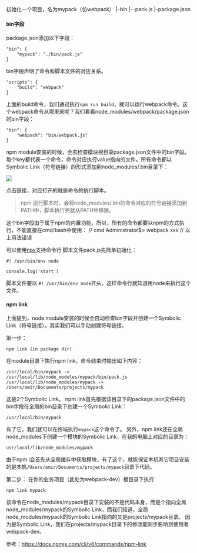 
初始化一个项目，名为mypack（仿webpack）
|-bin
|--pack.js
|-package.json


#### bin字段

package.json添加以下字段：
```
"bin": {
    "mypack": "./bin/pack.js"
}
```

bin字段声明了命令和脚本文件的对应关系。
```
"scripts": {
    "build": "webpack"
}
```

上面的build命令，我们通过执行`npm run build`，就可以运行webpack命令。这个webpack命令从哪里来呢？我们看看node_modules/webpack/package.json的bin字段：
```
"bin": {
    "webpack": "bin/webpack.js"
}
```
npm module安装的时候，会去检查模块根目录package.json文件中的bin字段。每个key都代表一个命令，命令对应执行value指向的文件。所有命令都以Symbolic Link（符号链接）的形式添加到node_modules/.bin目录下：

![](https://gitee.com/ndrkjvmkl/picture/raw/master/2021-5-2/1619938380317-image.png)


点击链接，对应打开的就是命令的执行脚本。

> npm 运行脚本时，会将node_modules/.bin的命令对应的符号链接添加到PATH中，脚本执行完就从PATH中移除。

这个bin字段由于属于npm的内置功能，所以，所有的命令都要以npm的方式执行，不能直接在cmd/bash中使用：
// cmd
Administrator$> webpack xxx
// 以上用法错误

可以使用[npx](https://github.com/npm/npx)支持命令行
脚本文件pack.js先简单初始化：
```
#! /usr/bin/env node

console.log('start')
```
脚本文件要以 `#! /usr/bin/env node`开头，这样命令行就知道用node来执行这个文件。

#### npm link
上面提到，node module安装的时候会自动检查bin字段并创建一个Symbolic Link（符号链接）。其实我们可以手动创建符号链接。

第一步：
```
npm link (in package dir)
```
在module目录下执行npm link，命令结束时输出如下内容：
```
/usr/local/bin/mypack -> /usr/local/lib/node_modules/mypack/bin/pack.js
/usr/local/lib/node_modules/mypack -> /Users/amir/Documents/projects/mypack
```

这是2个Symbolic Link。
npm link首先根据该目录下的package.json文件中的bin字段在全局的bin目录下创建一个Symbolic Link：
```
/usr/local/bin/mypack
```
有了它，我们就可以在终端执行`mypack`这个命令了。
另外，npm link还在全局node_modules下创建一个模块的Symbolic Link，在我的电脑上对应的目录为：
```
⁨usr⁩/local⁩/lib⁩/node_modules⁩/mypack
```
由于npm i会首先从全局缓存中获取模块，有了这个，就能保证本机其它项目安装的是本机`/Users/amir/Documents/projects/mypack`目录下代码。

第二步：
在你的业务项目（此处为webpack-dev）根目录下执行
```
npm link mypack
```

该命令在node_modules/mypack目录下安装的不是代码本身，而是个指向全局node_modules/mypack的Symbolic Link，而我们知道，全局node_modules/mypack的Symbolic Link指向的又是projects/mypack目录。
因为是Symbolic Link，我们在projects/mypack目录下的修改能同步影响到使用者webpack-dev。

参考：https://docs.npmjs.com/cli/v6/commands/npm-link




